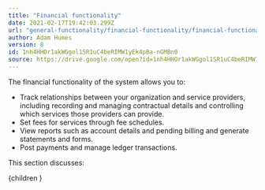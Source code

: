 ```yaml
---
title: "Financial functionality"
date: 2021-02-17T19:42:03.299Z
url: "general-functionality/financial-functionality/financial-functionality.html"
author: Adam Humes
version: 8
id: 1nh4HHOr1akWGgol1SR1uC4beRIMW1yEk4pBa-nGMBn0
source: https://drive.google.com/open?id=1nh4HHOr1akWGgol1SR1uC4beRIMW1yEk4pBa-nGMBn0
---
```

The financial functionality of the system allows you to:

* Track relationships between your organization and service providers, including recording and managing contractual details and controlling which services those providers can provide.
* Set fees for services through fee schedules.
* View reports such as account details and pending billing and generate statements and forms.
* Post payments and manage ledger transactions.

This section discusses:

{children }

